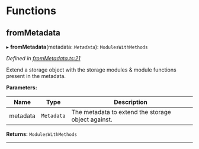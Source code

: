 

# Functions

<a id="frommetadata"></a>

##  fromMetadata

▸ **fromMetadata**(metadata: *`Metadata`*): `ModulesWithMethods`

*Defined in [fromMetadata.ts:21](https://github.com/polkadot-js/api/blob/cafc539/packages/type-extrinsics/src/fromMetadata.ts#L21)*

Extend a storage object with the storage modules & module functions present in the metadata.

**Parameters:**

| Name | Type | Description |
| ------ | ------ | ------ |
| metadata | `Metadata` |  The metadata to extend the storage object against. |

**Returns:** `ModulesWithMethods`

___

